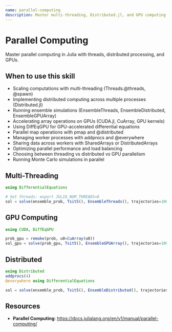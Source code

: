 ```yaml
---
name: parallel-computing
description: Master multi-threading, Distributed.jl, and GPU computing with CUDA.jl for parallel scientific computing and high-performance workloads. Use when scaling computations with Threads.@threads for multi-core CPU parallelism, implementing distributed computing with Distributed.jl and @distributed macros, running ensemble simulations with EnsembleThreads or EnsembleDistributed, accelerating array operations on GPUs with CUDA.jl and CuArray, working with DiffEqGPU for GPU-accelerated differential equations, using pmap for parallel map operations, managing worker processes with addprocs, or optimizing parallel performance. Essential for large-scale scientific computing, Monte Carlo simulations, and computationally intensive workloads requiring parallelization.
---
```


# Parallel Computing

Master parallel computing in Julia with threads, distributed processing, and GPUs.

## When to use this skill

- Scaling computations with multi-threading (Threads.@threads, @spawn)
- Implementing distributed computing across multiple processes (Distributed.jl)
- Running ensemble simulations (EnsembleThreads, EnsembleDistributed, EnsembleGPUArray)
- Accelerating array operations on GPUs (CUDA.jl, CuArray, GPU kernels)
- Using DiffEqGPU for GPU-accelerated differential equations
- Parallel map operations with pmap and @distributed
- Managing worker processes with addprocs and @everywhere
- Sharing data across workers with SharedArrays or DistributedArrays
- Optimizing parallel performance and load balancing
- Choosing between threading vs distributed vs GPU parallelism
- Running Monte Carlo simulations in parallel

## Multi-Threading
```julia
using DifferentialEquations

# Set threads: export JULIA_NUM_THREADS=8
sol = solve(ensemble_prob, Tsit5(), EnsembleThreads(), trajectories=1000)
```

## GPU Computing
```julia
using CUDA, DiffEqGPU

prob_gpu = remake(prob, u0=CuArray(u0))
sol_gpu = solve(prob_gpu, Tsit5(), EnsembleGPUArray(), trajectories=10000)
```

## Distributed
```julia
using Distributed
addprocs(4)
@everywhere using DifferentialEquations

sol = solve(ensemble_prob, Tsit5(), EnsembleDistributed(), trajectories=1000)
```

## Resources
- **Parallel Computing**: https://docs.julialang.org/en/v1/manual/parallel-computing/
